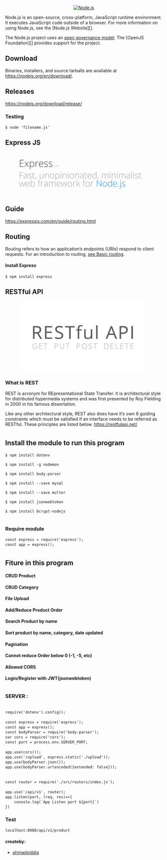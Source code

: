 <p align="center">
  <a href="https://nodejs.org/">
    <img
      alt="Node.js"
      src="https://nodejs.org/static/images/logo-light.svg"
      width="400"
    />
  </a>
</p>

Node.js is an open-source, cross-platform, JavaScript runtime environment. It
executes JavaScript code outside of a browser. For more information on using
Node.js, see the [Node.js Website][].

The Node.js project uses an [open governance model](./GOVERNANCE.md). The
[OpenJS Foundation][] provides support for the project.

## Download
Binaries, installers, and source tarballs are available at https://nodejs.org/en/download/.

## Releases
https://nodejs.org/download/release/

### Testing

```console
$ node 'filename.js'
```

## Express JS

<p align="center">
  <a href="https://expressjs.com/">
    <img
      alt="expressjs.com"
      src="https://github.com/ahmadsiddiq-lang/rest-api/blob/master/upload/express.PNG"
      width="450"
    />
  </a>
</p>

## Guide
https://expressjs.com/en/guide/routing.html

## Routing
Routing refers to how an application’s endpoints (URIs) respond to client requests. For an introduction to routing, [see Basic routing](https://expressjs.com/en/starter/basic-routing.html).


#### Install Express

```nodejs
$ npm install express
```

## RESTful API

<p align="center">
  <a href="https://restfulapi.net/">
    <img
      alt="restfulapi.net"
      src="https://github.com/ahmadsiddiq-lang/rest-api/blob/master/upload/restful_api.jpg"
      width="400"
    />
  </a>
</p>

### What Is REST

REST is acronym for REpresentational State Transfer. It is architectural style for distributed hypermedia systems and was first presented by Roy Fielding in 2000 in his famous dissertation.

Like any other architectural style, REST also does have it’s own 6 guiding constraints which must be satisfied if an interface needs to be referred as RESTful. These principles are listed below. https://restfulapi.net/

#

## Install the module to run this program

```nodejs
$ npm install dotenv
```
```nodejs
$ npm install -g nodemon
```
```nodejs
$ npm install body-parser
```
```nodejs
$ npm install --save mysql
```
```nodejs
$ npm install --save multer
```
```nodejs
$ npm install jsonwebtoken
```
```nodejs
$ npm install bcrypt-nodejs
```
#
### Require module

```nodejs
const express = require('express');
const app = express();
```
#
## Fiture in this program


#### CRUD Product
#### CRUD Category
#### File Upload
#### Add/Reduce Product Order
#### Search Product by name
#### Sort product by name, category, date updated
#### Pagination
#### Cannot reduce Order below 0 (-1, -5, etc)
#### Allowed CORS
#### Login/Register with JWT(jsonwebtoken)

#

### SERVER :
```nodejs

require('dotenv').config();

const express = require('express');
const app = express();
const bodyParser = require('body-parser');
var cors = require('cors');
const port = process.env.SERVER_PORT;

app.use(cors());
app.use('/upload', express.static('./upload'));
app.use(bodyParser.json());
app.use(bodyParser.urlencoded({extended: false}));


const router = require('./src/routers/index.js');

app.use('/api/v1', router);
app.listen(port, (req, res)=>{
    console.log(`App Listen port ${port}`)
})

```

### Test

```nodejs
localhost:8080/api/v1/product
```



#### createby:
* [ahmadsiddiq](https://www.instagram.com/ahmad.sq/)